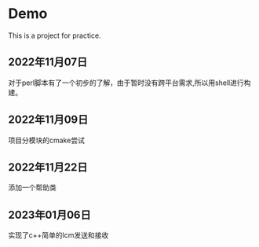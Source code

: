 # Demo

This is a project for practice.

## 2022年11月07日

对于perl脚本有了一个初步的了解，由于暂时没有跨平台需求,所以用shell进行构建。

## 2022年11月09日

项目分模块的cmake尝试

## 2022年11月22日

添加一个帮助类

## 2023年01月06日

实现了c++简单的lcm发送和接收